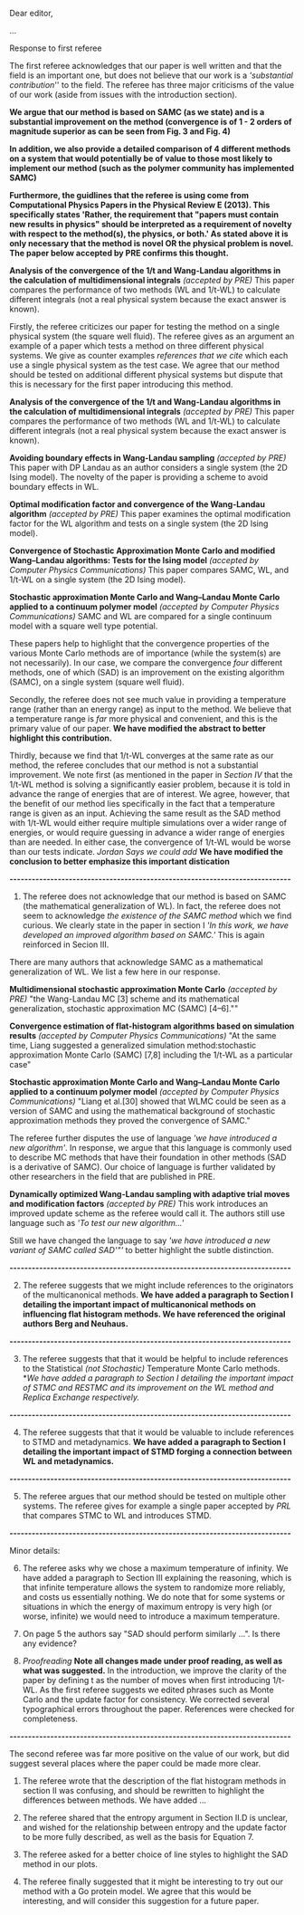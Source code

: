 Dear editor,

...

Response to first referee

The first referee acknowledges that our paper is well written and that the field
is an important one, but does not believe that our work is a *'substantial
contribution*'' to the field.  The referee has three major criticisms of the
value of our work (aside from issues with the introduction section).

**We argue that our method is based on SAMC (as we state) and is a substantial
improvement on the method (convergence is of 1 - 2 orders of magnitude superior
as can be seen from Fig. 3 and Fig. 4)**

**In addition, we also provide a detailed comparison of 4 different methods on a
system that would potentially be of value to those most likely to implement our
method (such as the polymer community has implemented SAMC)**

**Furthermore, the guidlines that the referee is using come from Computational
Physics Papers in the Physical Review E (2013). This specifically states
'Rather, the requirement that "papers must contain new results in physics"
should be interpreted as a requirement of novelty with respect to the
method(s), the physics, or both.' As stated above it is only necessary that the
method is novel OR the physical problem is novel. The paper below accepted by
PRE confirms this thought.**

**Analysis of the convergence of the 1/t and Wang-Landau algorithms in the
calculation of multidimensional integrals** *(accepted by PRE)*
This paper compares the performance of two methods (WL and 1/t-WL) to calculate
different integrals (not a real physical system because the exact answer is
known).

Firstly, the referee criticizes our paper for testing the method on a single
physical system (the square well fluid).  The referee gives as an argument an
example of a paper which tests a method on three different physical systems.  We
give as counter examples *references that we cite* which each use a single
physical system as the test case.  We agree that our method should be tested on
additional different physical systems but dispute that this is necessary for the
first paper introducing this method.  

**Analysis of the convergence of the 1/t and Wang-Landau algorithms in the
calculation of multidimensional integrals** *(accepted by PRE)*
This paper compares the performance of two methods (WL and 1/t-WL) to calculate
different integrals (not a real physical system because the exact answer is
known).

**Avoiding boundary effects in Wang-Landau sampling** *(accepted by PRE)*
This paper with DP Landau as an author considers a single system (the 2D Ising
model). The novelty of the paper is providing a scheme to avoid boundary effects
in WL.

**Optimal modification factor and convergence of the Wang-Landau algorithm**
*(accepted by PRE)*
This paper examines the optimal modification factor for the WL algorithm and
tests on a single system (the 2D Ising model).

**Convergence of Stochastic Approximation Monte Carlo and modified Wang–Landau
algorithms: Tests for the Ising model**
*(accepted by Computer Physics Communications)*
This paper compares SAMC, WL, and 1/t-WL on a single system (the 2D Ising model).

**Stochastic approximation Monte Carlo and Wang–Landau Monte Carlo applied to a
continuum polymer model** *(accepted by Computer Physics Communications)*
SAMC and WL are compared for a single continuum model with a square well type
potential.

These papers help to highlight that the convergence properties of the various
Monte Carlo methods are of importance (while the system(s) are not necessarily).
In our case, we compare the convergence *four* different methods, one of which
(SAD) is an improvement on the existing algorithm (SAMC), on a single system
(square well fluid).

Secondly, the referee does not see much value in providing a temperature range
(rather than an energy range) as input to the method.  We believe that a
temperature range is *far* more physical and convenient, and this is the primary
value of our paper.  **We have modified the abstract to better highlight this
contribution.**

Thirdly, because we find that 1/t-WL converges at the same rate as our method,
the referee concludes that our method is not a substantial improvement. We note
first (as mentioned in the paper in *Section IV* that the 1/t-WL method is
solving a significantly easier problem, because it is told in advance the range
of energies that are of interest.  We agree, however, that the benefit of our
method lies specifically in the fact that a temperature range is given as an
input.  Achieving the same result as the SAD method with 1/t-WL would either
require multiple simulations over a wider range of energies, or would require
guessing in advance a wider range of energies than are needed.  In either case,
the convergence of 1/t-WL would be worse than our tests indicate.
*Jordan Says we could add* **We have modified the conclusion to better emphasize
this important distication**

**----------------------------------------------------------------------------**

1. The referee does not acknowledge that our method is based on SAMC (the
mathematical generalization of WL). In fact, the referee does not seem to
acknowledge *the existence of the SAMC method* which we find curious. We clearly
state in the paper in section I *'In this work, we have developed an improved
algorithm based on SAMC.'*  This is again reinforced in Secion III.

There are many authors that acknowledge SAMC as a mathematical generalization of
WL. We list a few here in our response.

**Multidimensional stochastic approximation Monte Carlo**
*(accepted by PRE)*
"the Wang-Landau MC [3] scheme and its mathematical generalization, stochastic
approximation MC (SAMC) [4–6].""

**Convergence estimation of flat-histogram algorithms based on simulation results**
*(accepted by Computer Physics Communications)*
"At the same time, Liang suggested a generalized simulation method:stochastic
approximation Monte Carlo (SAMC) [7,8] including the 1/t-WL as a particular case"

**Stochastic approximation Monte Carlo and Wang–Landau Monte Carlo applied to a
continuum polymer model**
*(accepted by Computer Physics Communications)*
"Liang et al.[30] showed that WLMC could be seen as a version of SAMC and using
the mathematical background of stochastic approximation methods they proved the
convergence of SAMC."

The referee further disputes the use of language *'we have introduced a new
algorithm'*. In response, we argue that this language is commonly used to
describe MC methods that have their foundation in other methods (SAD is a
derivative of SAMC). Our choice of language is further validated by other
researchers in the field that are published in PRE.

**Dynamically optimized Wang-Landau sampling with adaptive trial moves and
modification factors**
*(accepted by PRE)*
This work introduces an improved update scheme as the referee would call it.
The authors still use language such as *'To test our new algorithm...'*

Still we have changed the language to say *'we have introduced a new variant of
SAMC called SAD'"'* to better highlight the subtle distinction.

**----------------------------------------------------------------------------**

2. The referee suggests that we might include references to the originators of
the multicanonical methods.
**We have added a paragraph to Section I detailing the important impact of
multicanonical methods on influencing flat histogram methods. We have referenced
the original authors Berg and Neuhaus.**

**----------------------------------------------------------------------------**

3. The referee suggests that that it would be helpful to include references to
the Statistical *(not Stochastic)* Temperature Monte Carlo methods.
**We have added a paragraph to Section I detailing the important impact of STMC
and RESTMC and its improvement on the WL method and Replica Exchange
*respectively.**

**----------------------------------------------------------------------------**

4. The referee suggests that that it would be valuable to include references to
STMD and metadynamics.
**We have added a paragraph to Section I detailing the important impact of STMD
forging a connection between WL and metadynamics.**

**----------------------------------------------------------------------------**

5. The referee argues that our method should be tested on multiple other systems.
The referee gives for example a single paper accepted by *PRL* that compares STMC
to WL and introduces STMD.

**----------------------------------------------------------------------------**

Minor details:

6. The referee asks why we chose a maximum temperature of infinity.  We have
added a paragraph to Section III explaining the reasoning, which is that
infinite temperature allows the system to randomize more reliably, and costs us
essentially nothing.  We do note that for some systems or situations in which
the energy of maximum entropy is very high (or worse, infinite) we would need
to introduce a maximum temperature.

7. On page 5 the authors say "SAD should perform similarly ...". Is
there any evidence?

8. *Proofreading* **Note all changes made under proof reading, as well as what was
suggested.**
In the introduction, we improve the clarity of the paper by defining t as the number
of moves when first introducing 1/t-WL.
As the first referee suggests we edited phrases such as Monte Carlo and the
update factor for consistency.
We corrected several typographical errors throughout the paper.
References were checked for completeness.

**----------------------------------------------------------------------------**

The second referee was far more positive on the value of our work, but did
suggest several places where the paper could be made more clear.

1. The referee wrote that the description of the flat histogram methods in
section II was confusing, and should be rewritten to highlight the differences
between methods.  We have added ...

2. The referee shared that the entropy argument in Section II.D is unclear, and
wished for the relationship between entropy and the update factor to be more
fully described, as well as the basis for Equation 7.

3. The referee asked for a better choice of line styles to highlight the SAD
method in our plots.

4. The referee finally suggested that it might be interesting to try out our
method with a Go protein model.  We agree that this would be interesting, and
will consider this suggestion for a future paper.
